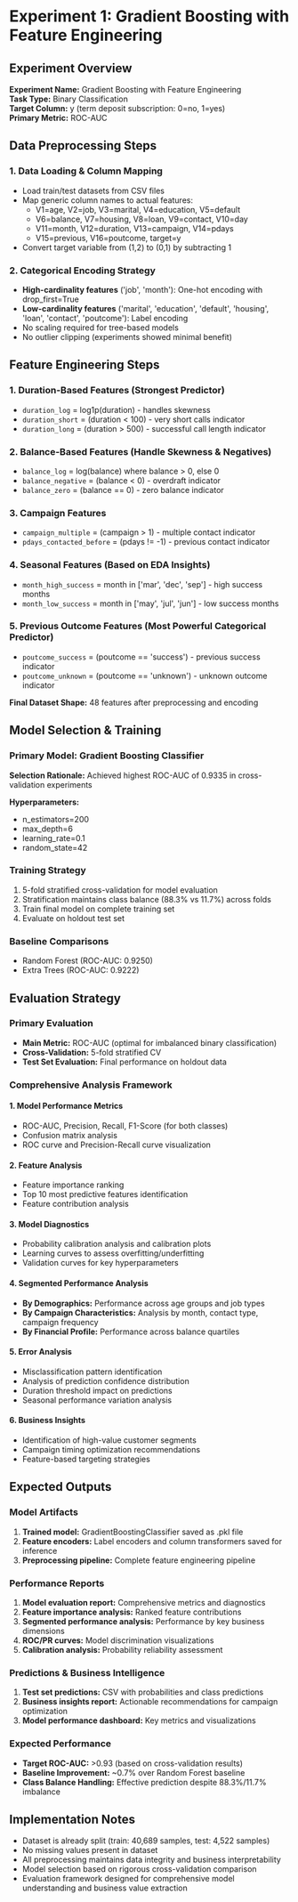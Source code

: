 # Experiment 1: Gradient Boosting with Feature Engineering

## Experiment Overview
**Experiment Name:** Gradient Boosting with Feature Engineering  
**Task Type:** Binary Classification  
**Target Column:** y (term deposit subscription: 0=no, 1=yes)  
**Primary Metric:** ROC-AUC  

## Data Preprocessing Steps

### 1. Data Loading & Column Mapping
- Load train/test datasets from CSV files
- Map generic column names to actual features:
  - V1=age, V2=job, V3=marital, V4=education, V5=default
  - V6=balance, V7=housing, V8=loan, V9=contact, V10=day
  - V11=month, V12=duration, V13=campaign, V14=pdays
  - V15=previous, V16=poutcome, target=y
- Convert target variable from (1,2) to (0,1) by subtracting 1

### 2. Categorical Encoding Strategy
- **High-cardinality features** ('job', 'month'): One-hot encoding with drop_first=True
- **Low-cardinality features** ('marital', 'education', 'default', 'housing', 'loan', 'contact', 'poutcome'): Label encoding
- No scaling required for tree-based models
- No outlier clipping (experiments showed minimal benefit)

## Feature Engineering Steps

### 1. Duration-Based Features (Strongest Predictor)
- `duration_log` = log1p(duration) - handles skewness
- `duration_short` = (duration < 100) - very short calls indicator
- `duration_long` = (duration > 500) - successful call length indicator

### 2. Balance-Based Features (Handle Skewness & Negatives)
- `balance_log` = log(balance) where balance > 0, else 0
- `balance_negative` = (balance < 0) - overdraft indicator
- `balance_zero` = (balance == 0) - zero balance indicator

### 3. Campaign Features
- `campaign_multiple` = (campaign > 1) - multiple contact indicator
- `pdays_contacted_before` = (pdays != -1) - previous contact indicator

### 4. Seasonal Features (Based on EDA Insights)
- `month_high_success` = month in ['mar', 'dec', 'sep'] - high success months
- `month_low_success` = month in ['may', 'jul', 'jun'] - low success months

### 5. Previous Outcome Features (Most Powerful Categorical Predictor)
- `poutcome_success` = (poutcome == 'success') - previous success indicator
- `poutcome_unknown` = (poutcome == 'unknown') - unknown outcome indicator

**Final Dataset Shape:** 48 features after preprocessing and encoding

## Model Selection & Training

### Primary Model: Gradient Boosting Classifier
**Selection Rationale:** Achieved highest ROC-AUC of 0.9335 in cross-validation experiments

**Hyperparameters:**
- n_estimators=200
- max_depth=6  
- learning_rate=0.1
- random_state=42

### Training Strategy
1. 5-fold stratified cross-validation for model evaluation
2. Stratification maintains class balance (88.3% vs 11.7%) across folds
3. Train final model on complete training set
4. Evaluate on holdout test set

### Baseline Comparisons
- Random Forest (ROC-AUC: 0.9250)
- Extra Trees (ROC-AUC: 0.9222)

## Evaluation Strategy

### Primary Evaluation
- **Main Metric:** ROC-AUC (optimal for imbalanced binary classification)
- **Cross-Validation:** 5-fold stratified CV
- **Test Set Evaluation:** Final performance on holdout data

### Comprehensive Analysis Framework

#### 1. Model Performance Metrics
- ROC-AUC, Precision, Recall, F1-Score (for both classes)
- Confusion matrix analysis
- ROC curve and Precision-Recall curve visualization

#### 2. Feature Analysis
- Feature importance ranking
- Top 10 most predictive features identification
- Feature contribution analysis

#### 3. Model Diagnostics
- Probability calibration analysis and calibration plots
- Learning curves to assess overfitting/underfitting
- Validation curves for key hyperparameters

#### 4. Segmented Performance Analysis
- **By Demographics:** Performance across age groups and job types
- **By Campaign Characteristics:** Analysis by month, contact type, campaign frequency
- **By Financial Profile:** Performance across balance quartiles

#### 5. Error Analysis
- Misclassification pattern identification
- Analysis of prediction confidence distribution
- Duration threshold impact on predictions
- Seasonal performance variation analysis

#### 6. Business Insights
- Identification of high-value customer segments
- Campaign timing optimization recommendations
- Feature-based targeting strategies

## Expected Outputs

### Model Artifacts
1. **Trained model:** GradientBoostingClassifier saved as .pkl file
2. **Feature encoders:** Label encoders and column transformers saved for inference
3. **Preprocessing pipeline:** Complete feature engineering pipeline

### Performance Reports  
1. **Model evaluation report:** Comprehensive metrics and diagnostics
2. **Feature importance analysis:** Ranked feature contributions
3. **Segmented performance analysis:** Performance by key business dimensions
4. **ROC/PR curves:** Model discrimination visualizations
5. **Calibration analysis:** Probability reliability assessment

### Predictions & Business Intelligence
1. **Test set predictions:** CSV with probabilities and class predictions  
2. **Business insights report:** Actionable recommendations for campaign optimization
3. **Model performance dashboard:** Key metrics and visualizations

### Expected Performance
- **Target ROC-AUC:** >0.93 (based on cross-validation results)
- **Baseline Improvement:** ~0.7% over Random Forest baseline
- **Class Balance Handling:** Effective prediction despite 88.3%/11.7% imbalance

## Implementation Notes
- Dataset is already split (train: 40,689 samples, test: 4,522 samples)
- No missing values present in dataset
- All preprocessing maintains data integrity and business interpretability
- Model selection based on rigorous cross-validation comparison
- Evaluation framework designed for comprehensive model understanding and business value extraction